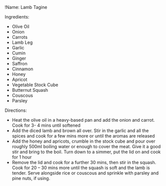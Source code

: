 !Name: Lamb Tagine

Ingredients:
- Olive Oil
- Onion
- Carrots
- Lamb Leg
- Garlic
- Cumin
- Ginger
- Saffron
- Cinnamon
- Honey
- Apricot
- Vegetable Stock Cube
- Butternut Squash
- Couscous
- Parsley

Directions:
- Heat the olive oil in a heavy-based pan and add the onion and carrot. Cook for 3- 4 mins until softened
- Add the diced lamb and brown all over. Stir in the garlic and all the spices and cook for a few mins more or until the aromas are released
- Add the honey and apricots, crumble in the stock cube and pour over roughly 500ml boiling water or enough to cover the meat. Give it a good stir and bring to the boil. Turn down to a simmer, put the lid on and cook for 1 hour
- Remove the lid and cook for a further 30 mins, then stir in the squash. Cook for 20 – 30 mins more until the squash is soft and the lamb is tender. Serve alongside rice or couscous and sprinkle with parsley and pine nuts, if using.
